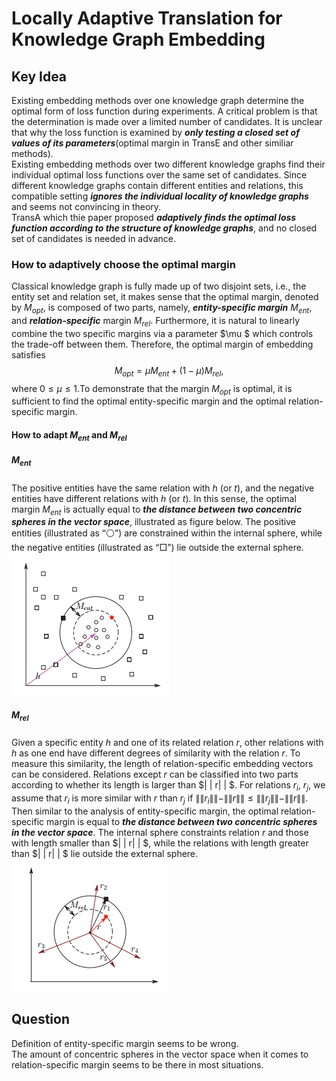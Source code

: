 # Locally Adaptive Translation for Knowledge Graph Embedding  

## Key Idea  
Existing embedding methods over one knowledge graph determine the optimal form of loss function during experiments. A critical problem is that the determination is made over a limited number of candidates. It is unclear that why the loss function is examined by ***only testing a closed set of values of its parameters***(optimal margin in TransE and other similiar methods).  
  Existing embedding methods over two different knowledge graphs find their individual optimal loss functions over the same set of candidates. Since different knowledge graphs contain different entities and relations, this compatible setting ***ignores the individual locality of knowledge graphs*** and seems not convincing in theory.  
  TransA which thie paper proposed ***adaptively finds the optimal loss function according to the structure of knowledge graphs***, and no closed set of candidates is needed in advance.  
 
### How to adaptively choose the optimal margin  
Classical knowledge graph is fully made up of two disjoint sets, i.e., the entity set and relation set, it makes sense that the optimal margin, denoted by $M_{opt}$, is composed of two parts, namely, ***entity-specific margin*** $M_{ent}$, and ***relation-specific*** margin $M_{rel}$. Furthermore, it is natural to linearly combine the two specific margins via a parameter $\mu $ which controls the trade-off between them. Therefore, the optimal margin of embedding satisfies $$M_{opt} = \mu M_{ent} + (1 − \mu )M_{rel},$$ where $0 \leq \mu \leq 1$.To demonstrate that the margin $M_{opt}$ is optimal, it is sufficient to find the optimal entity-specific margin and the optimal relation-specific margin.  

#### How to adapt $M_{ent}$ and $M_{rel}$
##### $M_{ent}$
The positive entities have the same relation with $h$ (or $t$), and the negative entities have different relations with $h$ (or $t$). In this sense, the optimal margin $M_{ent}$ is actually equal to ***the distance between two concentric spheres in the vector space***, illustrated as figure below. The positive entities (illustrated as “⚪”) are constrained within the internal sphere, while the negative entities (illustrated as “□”) lie outside the external sphere.  
![Ment.png](https://github.com/Lintianqianjin/Papers-of-Integrating-KG-into-NLP/blob/master/AAAI/2016/Locally%20Adaptive%20Translation%20for%20KG%20Embedding/Ment.png)

##### $M_{rel}$
Given a specific entity $h$ and one of its related relation $r$, other relations with $h$ as one end have different degrees of similarity with the relation $r$. To measure this similarity, the length of relation-specific embedding vectors can be considered. Relations except $r$ can be classified into two parts according to whether its length is larger than $\| \| r\| \| $. For relations $r_i$, $r_j$, we assume that $r_i$ is more similar with $r$ than $r_j$ if $\| \| r_i\| \| − \| \| r\| \| \leq \| \| r_j\| \| − \| \| r\| \|$. Then similar to the analysis of entity-specific margin, the optimal relation-specific margin is equal to ***the distance between two concentric spheres in the vector space***. The internal sphere constraints relation $r$ and those with length smaller than $\| \| r\| \| $, while the relations with length greater than $\| \| r\| \| $ lie outside the external sphere.   
![Mrel.png](https://github.com/Lintianqianjin/Papers-of-Integrating-KG-into-NLP/blob/master/AAAI/2016/Locally%20Adaptive%20Translation%20for%20KG%20Embedding/Mrel.png)

## Question
Definition of entity-specific margin seems to be wrong.  
The amount of concentric spheres in the vector space when it comes to relation-specific margin seems to be there in most situations.   
